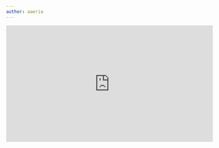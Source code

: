 ```yaml
---
author: aaeria
---
```


<iframe width="560" height="315" src="https://www.youtube-nocookie.com/embed/XhRWMV4QCXE?si=IDLnxypeSQ-VKVCN" title="YouTube video player" frameborder="0" allow="accelerometer; autoplay; clipboard-write; encrypted-media; gyroscope; picture-in-picture; web-share" allowfullscreen></iframe>